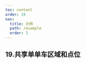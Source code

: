 ```yaml
---
toc: content
order: 19
nav:
  title: 示例
  path: /example
  order: 3
---
```


## 19.共享单单车区域和点位

<code src= './shareBike/index.tsx' compact="true" defaultShowCode></code>
